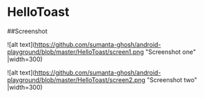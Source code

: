 # HelloToast

##Screenshot

 ![alt text](https://github.com/sumanta-ghosh/android-playground/blob/master/HelloToast/screen1.png "Screenshot one" |width=300)
 
 ![alt text](https://github.com/sumanta-ghosh/android-playground/blob/master/HelloToast/screen2.png "Screenshot two" |width=300)